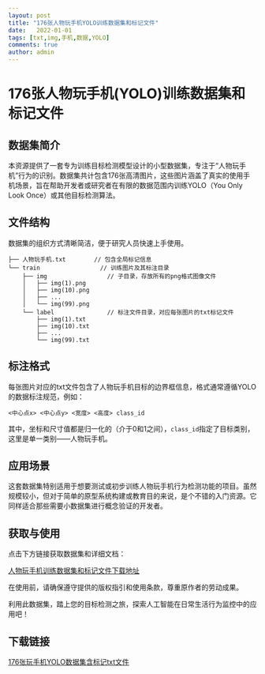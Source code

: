```yaml
---
layout: post
title: "176张人物玩手机YOLO训练数据集和标记文件"
date:   2022-01-01
tags: [txt,img,手机,数据,YOLO]
comments: true
author: admin
---
```

# 176张人物玩手机(YOLO)训练数据集和标记文件

## 数据集简介
本资源提供了一套专为训练目标检测模型设计的小型数据集，专注于“人物玩手机”行为的识别。数据集共计包含176张高清图片，这些图片涵盖了真实的使用手机场景，旨在帮助开发者或研究者在有限的数据范围内训练YOLO（You Only Look Once）或其他目标检测算法。

## 文件结构
数据集的组织方式清晰简洁，便于研究人员快速上手使用。
```
├── 人物玩手机.txt        // 包含全局标记信息
└── train                 // 训练图片及其标注目录
    ├── img                 // 子目录，存放所有的png格式图像文件
    │   ├── img(1).png
    │   ├── img(10).png
    │   ├── ...
    │   └── img(99).png
    └── label               // 标注文件目录，对应每张图片的txt标记文件
        ├── img(1).txt
        ├── img(10).txt
        ├── ...
        └── img(99).txt
```

## 标注格式
每张图片对应的txt文件包含了人物玩手机目标的边界框信息，格式通常遵循YOLO的数据标注规范，例如：
```
<中心点x> <中心点y> <宽度> <高度> class_id
```
其中，坐标和尺寸值都是归一化的（介于0和1之间），`class_id`指定了目标类别，这里是单一类别——人物玩手机。

## 应用场景
这套数据集特别适用于想要测试或初步训练人物玩手机行为检测功能的项目。虽然规模较小，但对于简单的原型系统构建或教育目的来说，是个不错的入门资源。它同样适合那些需要小数据集进行概念验证的开发者。

## 获取与使用
点击下方链接获取数据集和详细文档：

[人物玩手机训练数据集和标记文件下载地址](https://example.com/dataset-download)

在使用前，请确保遵守提供的版权指引和使用条款，尊重原作者的劳动成果。

利用此数据集，踏上您的目标检测之旅，探索人工智能在日常生活行为监控中的应用吧！

## 下载链接

[176张玩手机YOLO数据集含标记txt文件](https://pan.quark.cn/s/d511351bb1cc)